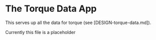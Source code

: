 # The Torque Data App

This serves up all the data for torque (see [DESIGN-torque-data.md]).

Currently this file is a placeholder
